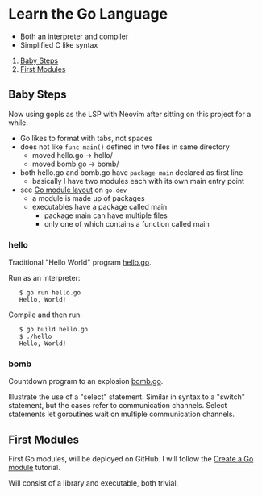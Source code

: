 # Learn the Go Language

- Both an interpreter and compiler
- Simplified C like syntax

1. [Baby Steps](#baby-steps)
1. [First Modules](#first-modules)

## Baby Steps

Now using gopls as the LSP with Neovim after sitting on this project for
a while.

- Go likes to format with tabs, not spaces
- does not like `func main()` defined in two files in same directory
  - moved hello.go -> hello/
  - moved bomb.go -> bomb/
- both hello.go and bomb.go have `package main` declared as first line
  - basically I have two modules each with its own main entry point
- see [Go module layout](https://go.dev/doc/modules/layout) on `go.dev`
  - a module is made up of packages
  - executables have a package called main
    - package main can have multiple files
    - only one of which contains a function called main

### hello

Traditional "Hello World" program
[hello.go](babysteps/hello/hello.go).

Run as an interpreter:

```fish
   $ go run hello.go
   Hello, World!
```

Compile and then run:

```fish
   $ go build hello.go
   $ ./hello
   Hello, World!
```

### bomb

Countdown program to an explosion
[bomb.go](babysteps/bomb/bomb.go).

Illustrate the use of a "select" statement. Similar in syntax to a
"switch" statement, but the cases refer to communication channels.
Select statements let goroutines wait on multiple communication channels.

## First Modules

First Go modules, will be deployed on GitHub. I will follow the
[Create a Go module](https://go.dev/doc/tutorial/create-module) tutorial.

Will consist of a library and executable, both trivial.
